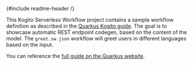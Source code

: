{#include readme-header /}

This Kogito Serverless Workflow project contains a sample workflow definition as described in the [Quarkus Kogito guide](https://quarkus.io/version/2.13/guides/kogito).
The goal is to showcase automatic REST endpoint codegen, based on the content of the model.
The `greet.sw.json` workflow will greet users in different languages based on the input.

You can reference the [full guide on the Quarkus website](https://quarkus.io/version/2.13/guides/kogito).
